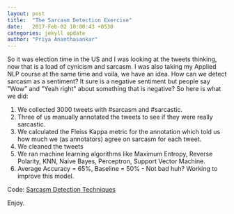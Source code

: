 ```yaml
---
layout: post
title:  "The Sarcasm Detection Exercise"
date:   2017-Feb-02 10:00:43 +0530
categories: jekyll update
author: "Priya Ananthasankar"
---
```


So it was election time in the US and I was looking at the tweets thinking, now that is a load of cynicism and sarcasm. I was also taking my Applied NLP course at the same time and voila, we have an idea. How can we detect sarcasm as a sentiment?
It sure is a negative sentiment but people say "Wow" and "Yeah right" about something that is negative? So here is what we did:

1. We collected 3000 tweets with #sarcasm and #sarcastic. 
2. Three of us manually annotated the tweets to see if they were really sarcastic.
3. We calculated the Fleiss Kappa metric for the annotation which told us how much we (as annotators) agree on sarcasm for each tweet.
4. We cleaned the tweets
5. We ran machine learning algorithms like Maximum Entropy, Reverse Polarity, KNN, Naive Bayes, Perceptron, Support Vector Machine.
6. Average Accuracy = 65%, Baseline = 50% - Not bad huh? Working to improve this model.

Code: [Sarcasm Detection Techniques](https://github.com/priyaananthasankar/sarcasm_detector)

Enjoy.
